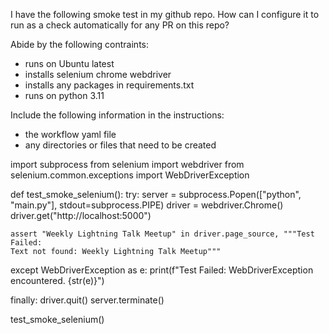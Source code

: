 I have the following smoke test in my github repo. How can I configure it to run as a check automatically for any PR on this repo?

Abide by the following contraints:
- runs on Ubuntu latest
- installs selenium chrome webdriver
- installs any packages in requirements.txt
- runs on python 3.11

Include the following information in the instructions:
- the workflow yaml file
- any directories or files that need to be created

<smoke-test>
import subprocess
from selenium import webdriver
from selenium.common.exceptions import WebDriverException

def test_smoke_selenium():
  try:
    server = subprocess.Popen(["python", "main.py"], stdout=subprocess.PIPE)
    driver = webdriver.Chrome()
    driver.get("http://localhost:5000")

    assert "Weekly Lightning Talk Meetup" in driver.page_source, """Test Failed: 
    Text not found: Weekly Lightning Talk Meetup"""

  except WebDriverException as e:
    print(f"Test Failed: WebDriverException encountered. {str(e)}")

  finally:
    driver.quit()
    server.terminate()

test_smoke_selenium()
</smoke-test>